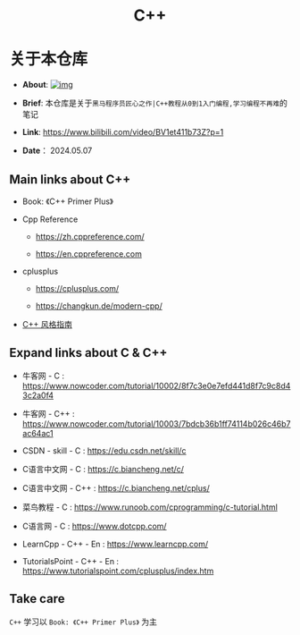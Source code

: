 <h1 align="center">C++</h1>

# 关于本仓库

- **About**:  [![img](https://img.shields.io/badge/-C%2B%2B-blue?style=flat&amp;logo=C%2B%2B&amp)](https://cplusplus.com)   

- **Brief**: 本仓库是关于`黑马程序员匠心之作|C++教程从0到1入门编程,学习编程不再难`的笔记

- **Link**: https://www.bilibili.com/video/BV1et411b73Z?p=1 

- **Date**： 2024.05.07

## Main links about  C++

- Book: 《C++ Primer Plus》

- Cpp Reference
  - https://zh.cppreference.com/

  - https://en.cppreference.com

- cplusplus
  - https://cplusplus.com/

  - https://changkun.de/modern-cpp/

- [C++ 风格指南](https://zh-google-styleguide.readthedocs.io/en/latest/google-cpp-styleguide/contents.html)   

## Expand links about C & C++

- 牛客网 - C : https://www.nowcoder.com/tutorial/10002/8f7c3e0e7efd441d8f7c9c8d43c2a0f4

- 牛客网 - C++ : https://www.nowcoder.com/tutorial/10003/7bdcb36b1ff74114b026c46b7ac64ac1
- CSDN - skill - C : https://edu.csdn.net/skill/c
- C语言中文网 - C : https://c.biancheng.net/c/
- C语言中文网 - C++ : https://c.biancheng.net/cplus/
- 菜鸟教程 - C : https://www.runoob.com/cprogramming/c-tutorial.html
- C语言网 - C : https://www.dotcpp.com/
- LearnCpp - C++ - En : https://www.learncpp.com/
- TutorialsPoint - C++ - En : https://www.tutorialspoint.com/cplusplus/index.htm

## Take care

`C++` 学习以 `Book: 《C++ Primer Plus》` 为主  

